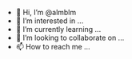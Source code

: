 - 👋 Hi, I’m @almblm
- 👀 I’m interested in ...
- 🌱 I’m currently learning ...
- 💞️ I’m looking to collaborate on ...
- 📫 How to reach me ...

<!---
almblm/almblm is a ✨ special ✨ repository because its `README.md` (this file) appears on your GitHub profile.
You can click the Preview link to take a look at your changes.
--->
